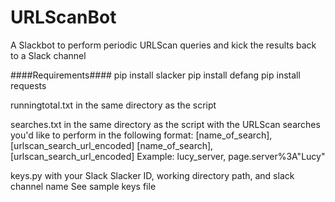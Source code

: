 # URLScanBot
A Slackbot to perform periodic URLScan queries and kick the results back to a Slack channel

####Requirements####
pip install slacker
pip install defang
pip install requests

runningtotal.txt in the same directory as the script

searches.txt in the same directory as the script with the URLScan searches you'd like to perform in the following format:
	[name_of_search], [urlscan_search_url_encoded]
	[name_of_search], [urlscan_search_url_encoded]
Example: 
	lucy_server, page.server%3A"Lucy"

keys.py with your Slack Slacker ID, working directory path, and slack channel name
	See sample keys file
